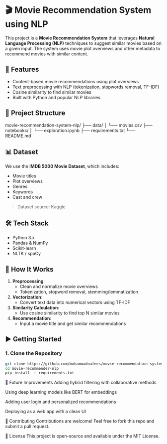 # 🎬 Movie Recommendation System using NLP

This project is a **Movie Recommendation System** that leverages **Natural Language Processing (NLP)** techniques to suggest similar movies based on a given input. The system uses movie plot overviews and other metadata to recommend movies with similar content.

## 🚀 Features

- Content-based movie recommendations using plot overviews
- Text preprocessing with NLP (tokenization, stopwords removal, TF-IDF)
- Cosine similarity to find similar movies
- Built with Python and popular NLP libraries

## 📂 Project Structure

movie-recommendation-system-nlp/
├── data/
│ └── movies.csv
├── notebooks/
│ └── exploration.ipynb
├── requirements.txt
└── README.md


## 📊 Dataset

We use the **IMDB 5000 Movie Dataset**, which includes:
- Movie titles
- Plot overviews
- Genres
- Keywords
- Cast and crew

> Dataset source: Kaggle

## 🛠️ Tech Stack

- Python 3.x
- Pandas & NumPy
- Scikit-learn
- NLTK / spaCy

## 🧠 How It Works

1. **Preprocessing**:
   - Clean and normalize movie overviews
   - Tokenization, stopword removal, stemming/lemmatization
2. **Vectorization**:
   - Convert text data into numerical vectors using TF-IDF
3. **Similarity Calculation**:
   - Use cosine similarity to find top N similar movies
4. **Recommendation**:
   - Input a movie title and get similar recommendations

## ▶️ Getting Started

### 1. Clone the Repository

```bash
git clone https://github.com/mohammadnafees/movie-recommendation-system.git
cd movie-recommender-nlp
pip install -r requirements.txt
```

📌 Future Improvements
Adding hybrid filtering with collaborative methods

Using deep learning models like BERT for embeddings

Adding user login and personalized recommendations

Deploying as a web app with a clean UI

🤝 Contributing
Contributions are welcome! Feel free to fork this repo and submit a pull request.

📜 License
This project is open-source and available under the MIT License.
